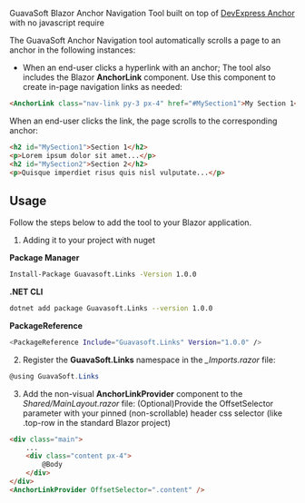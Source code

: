 GuavaSoft Blazor Anchor Navigation Tool built on top of <a target="blank" href="https://github.com/DevExpress/Blazor/tree/master/tools/DevExpress.Blazor.AnchorUtils">DevExpress Anchor</a> with no javascript require

The GuavaSoft Anchor Navigation tool automatically scrolls a page to an anchor in the following instances:

* When an end-user clicks a hyperlink with an anchor;
The tool also includes the Blazor **AnchorLink** component. Use this component to create in-page navigation links as needed:

```html
<AnchorLink class="nav-link py-3 px-4" href="#MySection1">My Section 1</AnchorLink>
```
    
When an end-user clicks the link, the page scrolls to the corresponding anchor:

```html
<h2 id="MySection1">Section 1</h2>
<p>Lorem ipsum dolor sit amet...</p>
<h2 id="MySection2">Section 2</h2>
<p>Quisque imperdiet risus quis nisl vulputate...</p>
```

## Usage

Follow the steps below to add the tool to your Blazor application.

1.  Adding it to your project with nuget

**Package Manager**

```sh
Install-Package Guavasoft.Links -Version 1.0.0
```

**.NET CLI**

```sh
dotnet add package Guavasoft.Links --version 1.0.0
```
**PackageReference**

```sh
<PackageReference Include="Guavasoft.Links" Version="1.0.0" />
```

2. Register the **GuavaSoft.Links** namespace in the _\_Imports.razor_ file:

```csharp
@using GuavaSoft.Links
```
   
3. Add the non-visual **AnchorLinkProvider** component to the _Shared/MainLayout.razor_ file:
(Optional)Provide the OffsetSelector parameter with your  pinned (non-scrollable) header css selector (like .top-row in the standard Blazor project)
```html
<div class="main">
    ...
    <div class="content px-4"> 
        @Body 
    </div> 
</div>
<AnchorLinkProvider OffsetSelector=".content" />
```